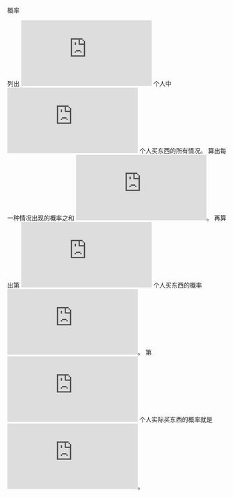 概率

列出 ![n][n] 个人中 ![r][r] 个人买东西的所有情况。 算出每一种情况出现的概率之和 ![tot][tot]。 再算出第 ![i][i] 个人买东西的概率 ![A_i][A_i]。 第 ![i][i] 个人实际买东西的概率就是 ![A_i/tot][1]。

[n]: https://latex.codecogs.com/gif.latex?n
[r]: https://latex.codecogs.com/gif.latex?r
[i]: https://latex.codecogs.com/gif.latex?i
[tot]: https://latex.codecogs.com/gif.latex?tot
[A_i]: https://latex.codecogs.com/gif.latex?A_i
[1]: https://latex.codecogs.com/gif.latex?%5Cfrac%7BA_i%7D%7Btot%7D